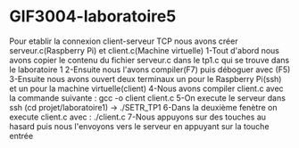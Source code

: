 # GIF3004-laboratoire5
Pour etablir la connexion client-serveur TCP nous avons créer serveur.c(Raspberry Pi) et client.c(Machine virtuelle)
1-Tout d'abord nous avons copier le contenu du fichier serveur.c dans le tp1.c qui se trouve dans le laboratoire 1
2-Ensuite nous l'avons compiler(F7) puis déboguer avec (F5)
3-Ensuite nous avons ouvert deux terminaux un pour le Raspberry Pi(ssh) et un pour la machine virtuelle(client)
4-Nous avons compiler client.c avec la commande suivante : gcc -o client client.c
5-On execute le serveur dans ssh (cd projet/laboratoire1) -> ./SETR_TP1
6-Dans la deuxième fenètre on execute client.c avec : ./client.c
7-Nous appuyons sur des touches au hasard puis nous l'envoyons vers le serveur en appuyant sur la touche entrée
